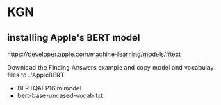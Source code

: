# KGN

## installing Apple's BERT model

https://developer.apple.com/machine-learning/models/#text

Download the Finding Answers example and copy model and vocabulay files to ./AppleBERT

- BERTQAFP16.mlmodel
- bert-base-uncased-vocab.txt
